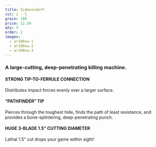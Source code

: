```yaml
---
title: Sidewinder®
cut: 1 - ½
grain: 100
price: 12.50
qty: 3
order: 2
images:
  - ar100sw-1
  - ar100sw-2
  - ar100sw-3
---
```


### A large-cutting, deep-penetrating killing machine.

#### STRONG TIP-TO-FERRULE CONNECTION

Distributes impact forces evenly over a larger surface.

#### “PATHFINDER” TIP

Pierces through the toughest hide, finds the path of least resistance, and provides a bone-splintering, deep-penetrating punch.

#### HUGE 3-BLADE 1.5" CUTTING DIAMETER

Lethal 1.5" cut drops your game within sight!